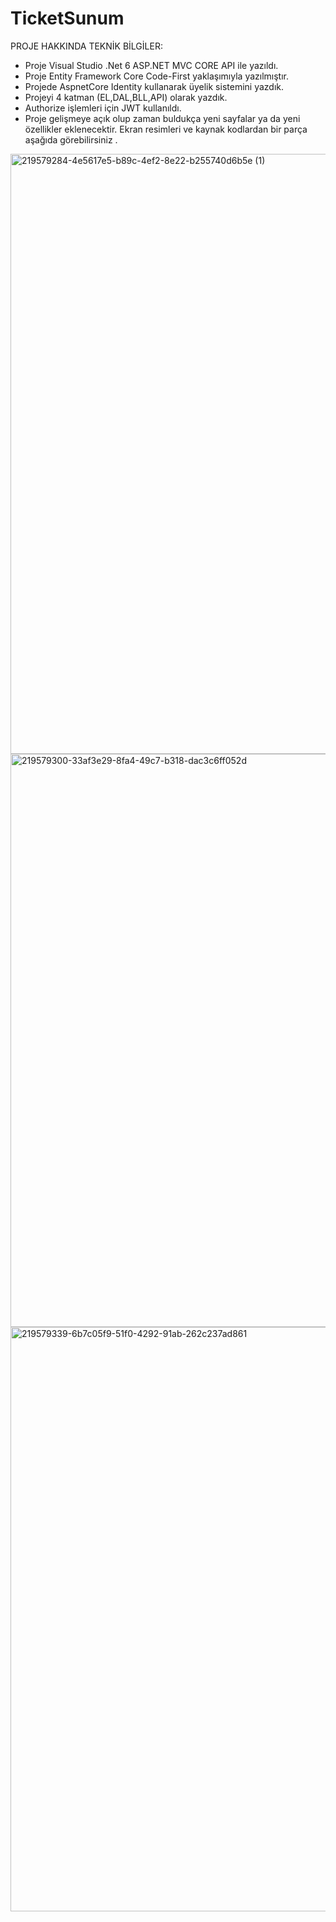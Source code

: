 # TicketSunum

PROJE HAKKINDA TEKNİK BİLGİLER:

- Proje Visual Studio .Net 6 ASP.NET MVC CORE API ile yazıldı.
- Proje Entity Framework Core Code-First yaklaşımıyla yazılmıştır.
- Projede AspnetCore Identity kullanarak üyelik sistemini yazdık.
- Projeyi 4 katman (EL,DAL,BLL,API) olarak yazdık.
- Authorize işlemleri için JWT kullanıldı.
- Proje gelişmeye açık olup zaman buldukça yeni sayfalar ya da yeni özellikler eklenecektir. Ekran resimleri ve kaynak kodlardan bir parça aşağıda görebilirsiniz .

<img width="960" alt="219579284-4e5617e5-b89c-4ef2-8e22-b255740d6b5e (1)" src="https://user-images.githubusercontent.com/94785926/222125033-2ece3486-ad78-4b90-9b8c-154238d77e84.png">

<img width="917" alt="219579300-33af3e29-8fa4-49c7-b318-dac3c6ff052d" src="https://user-images.githubusercontent.com/94785926/222125046-2a3c851a-3b62-41db-825f-7269cf10f5aa.png">

<img width="935" alt="219579339-6b7c05f9-51f0-4292-91ab-262c237ad861" src="https://user-images.githubusercontent.com/94785926/222125055-80f86302-e3d6-4029-854b-911a4ee25d37.png">
